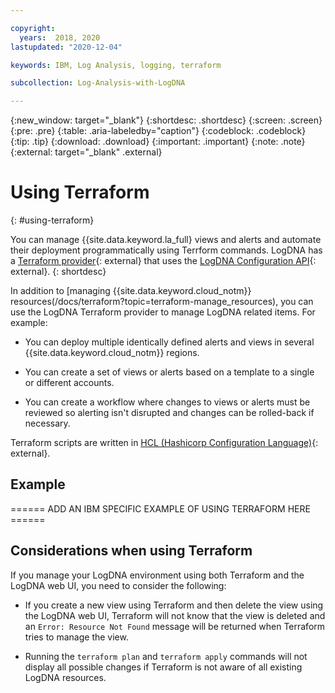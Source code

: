 ```yaml
---

copyright:
  years:  2018, 2020
lastupdated: "2020-12-04"

keywords: IBM, Log Analysis, logging, terraform

subcollection: Log-Analysis-with-LogDNA

---
```


{:new_window: target="_blank"}
{:shortdesc: .shortdesc}
{:screen: .screen}
{:pre: .pre}
{:table: .aria-labeledby="caption"}
{:codeblock: .codeblock}
{:tip: .tip}
{:download: .download}
{:important: .important}
{:note: .note}
{:external: target="_blank" .external}

# Using Terraform
{: #using-terraform}

You can manage {{site.data.keyword.la_full} views and alerts and automate their deployment programmatically using Terrform commands. LogDNA has a [Terraform provider](https://registry.terraform.io/providers/logdna/logdna/latest){: external} that uses the [LogDNA Configuration API](https://docs.logdna.com/reference#getting-started-with-the-configuration-api){: external}.
{: shortdesc}

In addition to [managing {{site.data.keyword.cloud_notm}} resources(/docs/terraform?topic=terraform-manage_resources), you can use the LogDNA Terraform provider to manage LogDNA related items.  For example:

* You can deploy multiple identically defined alerts and views in several {{site.data.keyword.cloud_notm}} regions.

* You can create a set of views or alerts based on a template to a single or different accounts.

* You can create a workflow where changes to views or alerts must be reviewed so alerting isn't disrupted and changes can be rolled-back if necessary. 

Terraform scripts are written in [HCL (Hashicorp Configuration Language)](https://www.terraform.io/docs/configuration/syntax.html){: external}.

## Example

====== ADD AN IBM SPECIFIC EXAMPLE OF USING TERRAFORM HERE ======

## Considerations when using Terraform

If you manage your LogDNA environment using both Terraform and the LogDNA web UI, you need to consider the following:

* If you create a new view using Terraform and then delete the view using the LogDNA web UI, Terraform will not know that the view is deleted and an `Error: Resource Not Found` message will be returned when Terraform tries to manage the view.

* Running the `terraform plan` and `terraform apply` commands will not display all possible changes if Terraform is not aware of all existing LogDNA resources.


